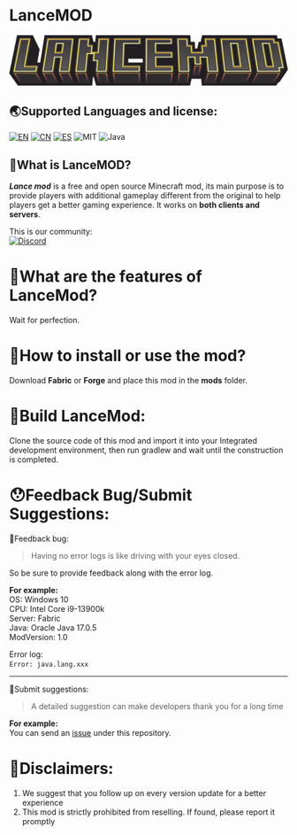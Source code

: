# LanceMOD

![LOGO](./README/img/icon.png)

## 🌏Supported Languages and license:  
[![EN](https://img.shields.io/badge/English-Click-blue)](./README.md)
[![CN](https://img.shields.io/badge/简体中文-Click-blue)](./README/README.zh-cn.md)
[![ES](https://img.shields.io/badge/Español-Click-blue)](./README/README.es-es.md)
![MIT](https://img.shields.io/badge/License-MIT-green)
![Java](https://img.shields.io/badge/Java-100%25-orange)

## 🤔What is LanceMOD?  
**_Lance mod_** is a free and open source Minecraft mod, its main purpose is to provide players with additional gameplay different from the original to help players get a better gaming experience. It works on **both clients and servers**.  

This is our community:  
[![Discord](https://img.shields.io/badge/Discord-Click-purple)](https://discord.gg/3mDtaRUyqf)

# 🧐What are the features of LanceMod?
Wait for perfection.

# 🧐How to install or use the mod?  
Download **Fabric** or **Forge** and place this mod in the **mods** folder.

# 🔨Build LanceMod:  
Clone the source code of this mod and import it into your Integrated development environment, then run gradlew and wait until the construction is completed.

# 😯Feedback Bug/Submit Suggestions:  
🐛Feedback bug:  
 > Having no error logs is like driving with your eyes closed.

So be sure to provide feedback along with the error log.  

**For example:**  
OS: Windows 10  
CPU: Intel Core i9-13900k  
Server: Fabric  
Java: Oracle Java 17.0.5  
ModVersion: 1.0

Error log:  
```Error: java.lang.xxx```

---
📌Submit suggestions:  
> A detailed suggestion can make developers thank you for a long time

**For example:**  
You can send an [issue](https://github.com/LNGS-Horse/LanceMod/issues) under this repository.

# 📝Disclaimers:  
1. We suggest that you follow up on every version update for a better experience  
2. This mod is strictly prohibited from reselling. If found, please report it promptly

